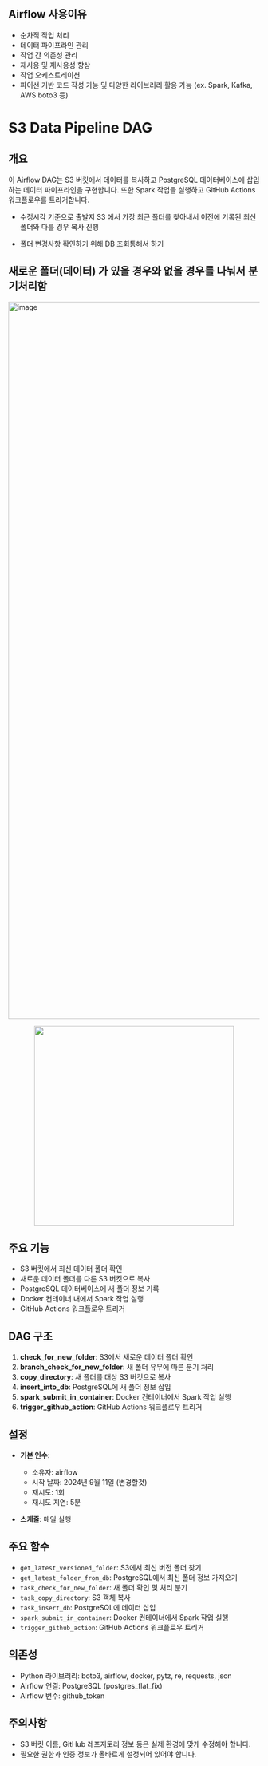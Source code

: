 ## Airflow 사용이유

- 순차적 작업 처리 
- 데이터 파이프라인 관리 
- 작업 간 의존성 관리 
- 재사용 및 재사용성 향상 
- 작업 오케스트레이션
- 파이선 기반 코드 작성 가능 및 다양한 라이브러리 활용 가능 (ex. Spark, Kafka, AWS boto3 등) 



# S3 Data Pipeline DAG

## 개요

이 Airflow DAG는 S3 버킷에서 데이터를 복사하고 PostgreSQL 데이터베이스에 삽입하는 데이터 파이프라인을 구현합니다. 또한 Spark 작업을 실행하고 GitHub Actions 워크플로우를 트리거합니다.


- 수정시각 기준으로 출발지 S3 에서 가장 최근 폴더를 찾아내서 이전에 기록된 최신 폴더와 다를 경우 복사 진행

- 폴더 변경사항 확인하기 위해 DB 조회통해서 하기

## 새로운 폴더(데이터) 가 있을 경우와 없을 경우를 나눠서 분기처리함 

<img width="1437" alt="image" src="https://github.com/user-attachments/assets/57c16af1-db74-4d54-9753-57d1c9e42d88">

<p align="center">
  <img src="https://github.com/user-attachments/assets/f0b68de8-46f8-4aa5-b4f8-963545e9ec7a" width="400">
</p>


## 주요 기능

- S3 버킷에서 최신 데이터 폴더 확인
- 새로운 데이터 폴더를 다른 S3 버킷으로 복사
- PostgreSQL 데이터베이스에 새 폴더 정보 기록
- Docker 컨테이너 내에서 Spark 작업 실행
- GitHub Actions 워크플로우 트리거

## DAG 구조

1. **check_for_new_folder**: S3에서 새로운 데이터 폴더 확인
2. **branch_check_for_new_folder**: 새 폴더 유무에 따른 분기 처리
3. **copy_directory**: 새 폴더를 대상 S3 버킷으로 복사
4. **insert_into_db**: PostgreSQL에 새 폴더 정보 삽입
5. **spark_submit_in_container**: Docker 컨테이너에서 Spark 작업 실행
6. **trigger_github_action**: GitHub Actions 워크플로우 트리거

## 설정

- **기본 인수**:
  - 소유자: airflow
  - 시작 날짜: 2024년 9월 11일 (변경할것)
  - 재시도: 1회
  - 재시도 지연: 5분

- **스케줄**: 매일 실행

## 주요 함수

- `get_latest_versioned_folder`: S3에서 최신 버전 폴더 찾기
- `get_latest_folder_from_db`: PostgreSQL에서 최신 폴더 정보 가져오기
- `task_check_for_new_folder`: 새 폴더 확인 및 처리 분기
- `task_copy_directory`: S3 객체 복사
- `task_insert_db`: PostgreSQL에 데이터 삽입
- `spark_submit_in_container`: Docker 컨테이너에서 Spark 작업 실행
- `trigger_github_action`: GitHub Actions 워크플로우 트리거

## 의존성

- Python 라이브러리: boto3, airflow, docker, pytz, re, requests, json
- Airflow 연결: PostgreSQL (postgres_flat_fix)
- Airflow 변수: github_token

## 주의사항

- S3 버킷 이름, GitHub 레포지토리 정보 등은 실제 환경에 맞게 수정해야 합니다.
- 필요한 권한과 인증 정보가 올바르게 설정되어 있어야 합니다.


